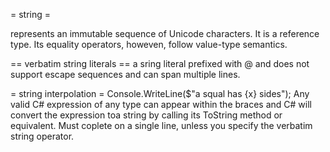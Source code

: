 = string =

represents an immutable sequence of Unicode characters.
It is a reference type. Its equality operators, howeven, follow value-type semantics.

== verbatim string literals ==
a sring literal prefixed with @ and does not support escape sequences and can span multiple lines.


= string interpolation =
Console.WriteLine($"a squal has {x} sides");
Any valid C# expression of any type can appear within the braces and C# will convert the expression toa string by calling its ToString method or equivalent.
Must coplete on a single line, unless you specify the verbatim string operator.
